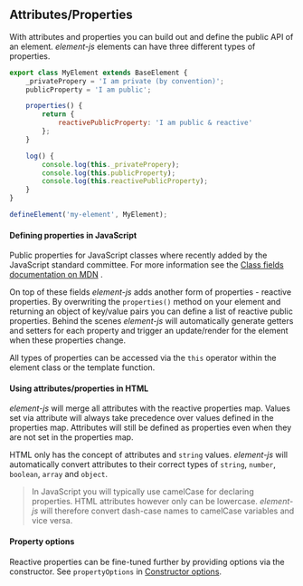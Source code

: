 ## Attributes/Properties

With attributes and properties you can build out and define the public API of an element. _element-js_ elements can have
three different types of properties.

```javascript
export class MyElement extends BaseElement {
	_privatePropery = 'I am private (by convention)';
	publicProperty = 'I am public';

	properties() {
		return {
			reactivePublicProperty: 'I am public & reactive'
		};
	}

	log() {
		console.log(this._privatePropery);
		console.log(this.publicProperty);
		console.log(this.reactivePublicProperty);
	}
}

defineElement('my-element', MyElement);
```

#### Defining properties in JavaScript

Public properties for JavaScript classes where recently added by the JavaScript standard committee. For more information
see
the [Class fields documentation on MDN](https://developer.mozilla.org/en-US/docs/Web/JavaScript/Reference/Classes/Class_fields)
.

On top of these fields _element-js_ adds another form of properties - reactive properties. By overwriting
the `properties()` method on your element and returning an object of key/value pairs you can define a list of reactive
public properties. Behind the scenes _element-js_ will automatically generate getters and setters for each property and
trigger an update/render for the element when these properties change.

All types of properties can be accessed via the `this` operator within the element class or the template function.

#### Using attributes/properties in HTML

_element-js_ will merge all attributes with the reactive properties map. Values set via attribute will always take
precedence over values defined in the properties map. Attributes will still be defined as properties even when they are
not set in the properties map.

HTML only has the concept of attributes and `string` values. _element-js_ will automatically convert attributes to their
correct types of `string`, `number`, `boolean`, `array` and `object`.

> In JavaScript you will typically use camelCase for declaring properties. HTML attributes however only can be
> lowercase. _element-js_ will therefore convert dash-case names to camelCase variables and vice versa.

#### Property options

Reactive properties can be fine-tuned further by providing options via the constructor. See `propertyOptions`
in [Constructor options](../concepts/classes.md).
